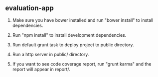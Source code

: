 evaluation-app
--------------

1. Make sure you have bower installed and run "bower install" to install dependencies.

2. Run "npm install" to install development dependencies.

3. Run default grunt task to deploy project to public directory.

4. Run a http server in public/ directory.

5. If you want to see code coverage report, run "grunt karma" and the report will appear in report/.
